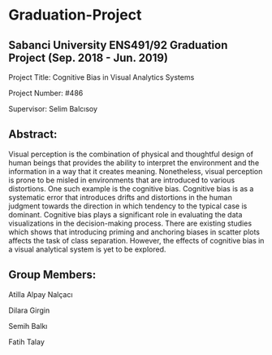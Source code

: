 # Graduation-Project
Sabanci University ENS491/92 Graduation Project (Sep. 2018 - Jun. 2019)
-----------------------------------------------------------------------

Project Title: Cognitive Bias in Visual Analytics Systems

Project Number: #486

Supervisor: Selim Balcısoy


Abstract:
---------
Visual perception is the combination of physical and thoughtful design of human beings that provides the ability to interpret the
environment and the information in a way that it creates meaning. Nonetheless, visual perception is prone to be misled in environments
that are introduced to various distortions. One such example is the cognitive bias. Cognitive bias is as a systematic error that
introduces drifts and distortions in the human judgment towards the direction in which tendency to the typical case is dominant. 
Cognitive bias plays a significant role in evaluating the data visualizations in the decision-making process. There are existing
studies which shows that introducing priming and anchoring biases in scatter plots affects the task of class separation. However,
the effects of cognitive bias in a visual analytical system is yet to be explored.


Group Members:
--------------
Atilla Alpay Nalçacı

Dilara Girgin

Semih Balkı

Fatih Talay

